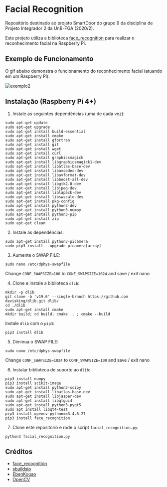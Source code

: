 # Facial Recognition

Repositório destinado ao projeto SmartDoor do grupo 9 da disciplina de  Projeto Integrador 2 da UnB-FGA (2020/2).

Este projeto utiliza a biblioteca [face_recognition](https://github.com/ageitgey/face_recognition) para realizar o reconhecimento facial na Raspberry Pi.

## Exemplo de Funcionamento

O gif abaixo demonstra o funcionamento do reconhecimento facial (atuando em um Raspberry Pi):

![exemplo2](./images/exemplo.gif)

## Instalação (Raspberry Pi 4+)

1. Instale as seguintes dependências (uma de cada vez):

```
sudo apt-get update
sudo apt-get upgrade
sudo apt-get install build-essential
sudo apt-get install cmake
sudo apt-get install gfortran
sudo apt-get install git
sudo apt-get install wget
sudo apt-get install curl
sudo apt-get install graphicsmagick
sudo apt-get install libgraphicsmagick1-dev
sudo apt-get install libatlas-base-dev
sudo apt-get install libavcodec-dev
sudo apt-get install libavformat-dev
sudo apt-get install libboost-all-dev
sudo apt-get install libgtk2.0-dev
sudo apt-get install libjpeg-dev
sudo apt-get install liblapack-dev
sudo apt-get install libswscale-dev
sudo apt-get install pkg-config
sudo apt-get install python3-dev
sudo apt-get install python3-numpy
sudo apt-get install python3-pip
sudo apt-get install zip
sudo apt-get clean
```

2. Instale as dependências:

```
sudo apt-get install python3-picamera
sudo pip3 install --upgrade picamera[array]
```

3. Aumente o SWAP FILE:

```
sudo nano /etc/dphys-swapfile
```

Change `CONF_SWAPSIZE=100` to `CONF_SWAPSIZE=1024` and save / exit nano

4. Clone e instale a biblioteca `dlib`:

```
mkdir -p dlib
git clone -b 'v19.6' --single-branch https://github.com davisking/dlib.git dlib/
cd ./dlib
sudo apt-get install cmake
mkdir build; cd build; cmake .. ; cmake --build 
```

Instale `dlib` com o `pip3`:

```
pip3 install dlib
```

5. Diminua o SWAP FILE:

```
sudo nano /etc/dphys-swapfile
```

Change `CONF_SWAPSIZE=1024` to `CONF_SWAPSIZE=100` and save / exit nano

6. Instalar biblioteca de suporte ao `dlib`:

```
pip3 install numpy
pip3 install scikit-image
sudo apt-get install python3-scipy
sudo apt-get install libatlas-base-dev
sudo apt-get install libjasper-dev
sudo apt-get install libqtgui4
sudo apt-get install python3-pyqt5
sudo apt install libqt4-test
pip3 install opencv-python==3.4.6.27
pip3 install face_recognition 
```

7. Clone este repositório e rode o script `facial_recognition.py`:

```
python3 facial_recognition.py
```

## Créditos
* [face_recognition](https://github.com/ageitgey/face_recognition)
* [sbuildsio](https://smartbuilds.io/installing-face-recognition-library-on-raspberry-pi-4/)
* [EbenKouao](https://www.youtube.com/watch?v=6nY-V_WG7oI&ab_channel=EbenKouao)
* [OpenCV](https://opencv.org/)
